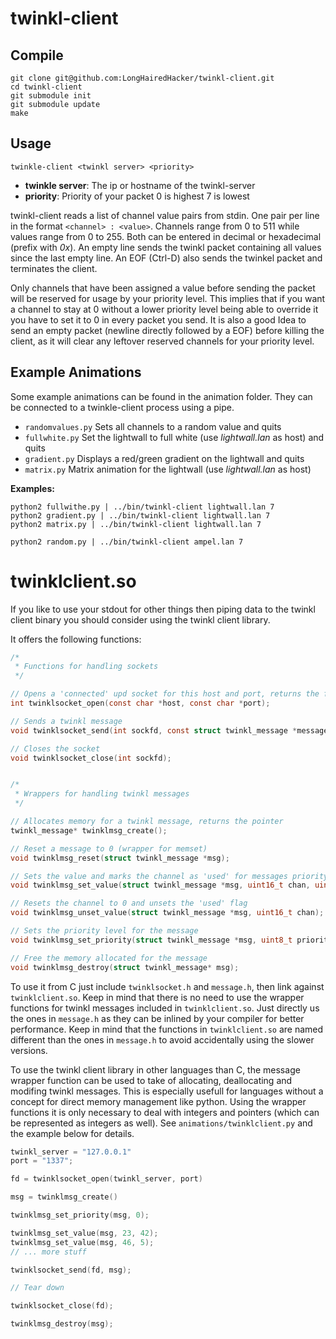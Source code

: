 twinkl-client
=============

Compile
-------
```
git clone git@github.com:LongHairedHacker/twinkl-client.git
cd twinkl-client
git submodule init
git submodule update
make
```

Usage
-----
```
twinkle-client <twinkl server> <priority>
```

* **twinkle server**: The ip or hostname of the twinkl-server
* **priority**: Priority of your packet 0 is highest 7 is lowest

twinkl-client reads a list of channel value pairs from stdin.
One pair per line in the format `<channel> : <value>`.
Channels range from 0 to 511 while values range from 0 to 255.
Both can be entered in decimal or hexadecimal (prefix with *0x*).
An empty line sends the twinkl packet containing all values since the last empty line.
An EOF (Ctrl-D) also sends the twinkel packet and terminates the client.

Only channels that have been assigned a value before sending the packet will
be reserved for usage by your priority level.
This implies that if you want a channel to stay at 0 without a lower priority level
being able to override it you have to set it to 0 in every packet you send.
It is also a good Idea to send an empty packet (newline directly followed by a EOF) 
before killing the client, as it will clear any leftover reserved channels
for your priority level.


Example Animations
------------------
Some example animations can be found in the animation folder.
They can be connected to a twinkle-client process using a pipe.

* `randomvalues.py` Sets all channels to a random value and quits
* `fullwhite.py` Set the lightwall to full white (use *lightwall.lan* as host) and quits
* `gradient.py` Displays a red/green gradient on the lightwall and quits
* `matrix.py` Matrix animation for the lightwall (use *lightwall.lan* as host)

**Examples:**

```
python2 fullwithe.py | ../bin/twinkl-client lightwall.lan 7
python2 gradient.py | ../bin/twinkl-client lightwall.lan 7
python2 matrix.py | ../bin/twinkl-client lightwall.lan 7

python2 random.py | ../bin/twinkl-client ampel.lan 7
```

twinklclient.so
===============
If you like to use your stdout for other things then piping data to the
twinkl client binary you should consider using the twinkl client library.

It offers the following functions:
```C
/*
 * Functions for handling sockets
 */

// Opens a 'connected' upd socket for this host and port, returns the filedescriptor
int twinklsocket_open(const char *host, const char *port);

// Sends a twinkl message
void twinklsocket_send(int sockfd, const struct twinkl_message *message);

// Closes the socket
void twinklsocket_close(int sockfd);


/*
 * Wrappers for handling twinkl messages
 */

// Allocates memory for a twinkl message, returns the pointer
twinkl_message* twinklmsg_create();

// Reset a message to 0 (wrapper for memset)
void twinklmsg_reset(struct twinkl_message *msg);

// Sets the value and marks the channel as 'used' for messages priority level
void twinklmsg_set_value(struct twinkl_message *msg, uint16_t chan, uint8_t value);

// Resets the channel to 0 and unsets the 'used' flag
void twinklmsg_unset_value(struct twinkl_message *msg, uint16_t chan);

// Sets the priority level for the message
void twinklmsg_set_priority(struct twinkl_message *msg, uint8_t priority);

// Free the memory allocated for the message
void twinklmsg_destroy(struct twinkl_message* msg);
```

To use it from C just include `twinklsocket.h` and `message.h`,
then link against `twinklclient.so`.
Keep in mind that there is no need to use the wrapper functions for twinkl
messages included in `twinklclient.so`.
Just directly us the ones in `message.h` as they can be inlined by your compiler
for better performance.
Keep in mind that the functions in `twinklclient.so` are named different than the ones
in `message.h` to avoid accidentally using the slower versions. 

To use the twinkl client library in other languages than C,
the message wrapper function can be used to take of allocating,
deallocating and modifing twinkl messages.
This is especially usefull for languages without a concept for direct memory
management like python.
Using the wrapper functions it is only necessary to deal with integers and pointers
(which can be represented as integers as well).
See `animations/twinklclient.py` and the example below for details.

```C
twinkl_server = "127.0.0.1"
port = "1337";

fd = twinklsocket_open(twinkl_server, port)

msg = twinklmsg_create()

twinklmsg_set_priority(msg, 0);

twinklmsg_set_value(msg, 23, 42);
twinklmsg_set_value(msg, 46, 5);
// ... more stuff

twinklsocket_send(fd, msg);

// Tear down

twinklsocket_close(fd);

twinklmsg_destroy(msg);
```
